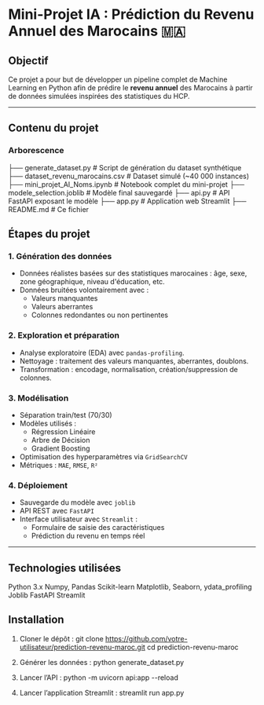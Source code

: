 # Mini-Projet IA : Prédiction du Revenu Annuel des Marocains 🇲🇦

## Objectif
Ce projet a pour but de développer un pipeline complet de Machine Learning en Python afin de prédire le **revenu annuel** des Marocains à partir de données simulées inspirées des statistiques du HCP.

---

## Contenu du projet

### Arborescence
├── generate_dataset.py # Script de génération du dataset synthétique
├── dataset_revenu_marocains.csv # Dataset simulé (~40 000 instances)
├── mini_projet_AI_Noms.ipynb # Notebook complet du mini-projet
├── modele_selection.joblib # Modèle final sauvegardé
├── api.py # API FastAPI exposant le modèle
├── app.py # Application web Streamlit
├── README.md # Ce fichier

## Étapes du projet

### 1. **Génération des données**
- Données réalistes basées sur des statistiques marocaines : âge, sexe, zone géographique, niveau d'éducation, etc.
- Données bruitées volontairement avec :
  - Valeurs manquantes
  - Valeurs aberrantes
  - Colonnes redondantes ou non pertinentes

### 2. **Exploration et préparation**
- Analyse exploratoire (EDA) avec `pandas-profiling`.
- Nettoyage : traitement des valeurs manquantes, aberrantes, doublons.
- Transformation : encodage, normalisation, création/suppression de colonnes.

### 3. **Modélisation**
- Séparation train/test (70/30)
- Modèles utilisés :
  - Régression Linéaire
  - Arbre de Décision
  - Gradient Boosting
- Optimisation des hyperparamètres via `GridSearchCV`
- Métriques : `MAE`, `RMSE`, `R²`

### 4. **Déploiement**
- Sauvegarde du modèle avec `joblib`
- API REST avec `FastAPI`
- Interface utilisateur avec `Streamlit` :
  - Formulaire de saisie des caractéristiques
  - Prédiction du revenu en temps réel

---

## Technologies utilisées
Python 3.x
Numpy, Pandas
Scikit-learn
Matplotlib, Seaborn, ydata_profiling
Joblib
FastAPI
Streamlit

## Installation
1. Cloner le dépôt :
git clone https://github.com/votre-utilisateur/prediction-revenu-maroc.git
cd prediction-revenu-maroc

2. Générer les données :
python generate_dataset.py

3. Lancer l’API :
python -m uvicorn api:app --reload

4. Lancer l’application Streamlit :
streamlit run app.py

